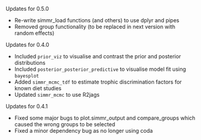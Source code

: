 Updates for 0.5.0

- Re-write simmr_load functions (and others) to use dplyr and pipes
- Removed group functionality (to be replaced in next version with random effects)

Updates for 0.4.0

- Included `prior_viz` to visualise and contrast the prior and posterior distributions
- Included `posterior_posterior_predictive` to visualise model fit using `bayesplot`
- Added `simmr_mcmc_tdf` to estimate trophic discrimination factors for known diet studies
- Updated `simmr_mcmc` to use R2jags 

Updates for 0.4.1

- Fixed some major bugs to plot.simmr_output and compare_groups which caused the wrong groups to be selected
- Fixed a minor dependency bug as no longer using coda
